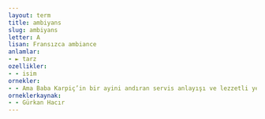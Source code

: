 ```yaml
---
layout: term
title: ambiyans
slug: ambiyans
letter: A
lisan: Fransızca ambiance
anlamlar:
- ► tarz
ozellikler:
- - isim
ornekler:
- - Ama Baba Karpiç’in bir ayini andıran servis anlayışı ve lezzetli yemekleri salonunun Avrupai ambiyansıyla birleşince ortaya tercih edilen bir mekân çıkıyordu.
orneklerkaynak:
- - Gürkan Hacır
---
```

